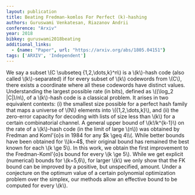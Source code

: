 ```yaml
---
layout: publication
title: Beating Fredman-komlos For Perfect (k)-hashing
authors: Guruswami Venkatesan, Riazanov Andrii
conference: "Arxiv"
year: 2018
bibkey: guruswami2018beating
additional_links:
  - {name: "Paper", url: "https://arxiv.org/abs/1805.04151"}
tags: ['ARXIV', 'Independent']
---
```

We say a subset \\(C \subseteq \{1,2,\dots,k\}^n\\) is a \\(k\\)-hash code (also called \\(k\\)-separated) if for every subset of \\(k\\) codewords from \\(C\\), there exists a coordinate where all these codewords have distinct values. Understanding the largest possible rate (in bits), defined as \\((\log_2 |C|)/n\\), of a \\(k\\)-hash code is a classical problem. It arises in two equivalent contexts: (i) the smallest size possible for a perfect hash family that maps a universe of \\(N\\) elements into \\(\{1,2,\dots,k\}\\), and (ii) the zero-error capacity for decoding with lists of size less than \\(k\\) for a certain combinatorial channel. A general upper bound of \\(k!/k^{k-1}\\) on the rate of a \\(k\\)-hash code (in the limit of large \\(n\\)) was obtained by Fredman and Koml\'\{o\}s in 1984 for any $k \geq 4\\(. While better bounds have been obtained for \\)k=4$, their original bound has remained the best known for each \\(k \ge 5\\). In this work, we obtain the first improvement to the Fredman-Koml\'\{o\}s bound for every \\(k \ge 5\\). While we get explicit (numerical) bounds for \\(k=5,6\\), for larger \\(k\\) we only show that the FK bound can be improved by a positive, but unspecified, amount. Under a conjecture on the optimum value of a certain polynomial optimization problem over the simplex, our methods allow an effective bound to be computed for every \\(k\\).

